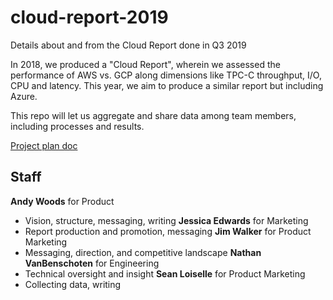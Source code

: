 # cloud-report-2019

Details about and from the Cloud Report done in Q3 2019

In 2018, we produced a "Cloud Report", wherein we assessed the performance of AWS vs. GCP along dimensions like TPC-C throughput, I/O, CPU and latency. This year, we aim to produce a similar report but including Azure.

This repo will let us aggregate and share data among team members, including processes and results. 

[Project plan doc](https://docs.google.com/document/d/195l-Opbq_Pd3hHqRM5ynUa4FOtyGJqCriUYfqji38VI/edit)

## Staff

**Andy Woods** for Product
- Vision, structure, messaging, writing
**Jessica Edwards** for Marketing
- Report production and promotion, messaging
**Jim Walker** for Product Marketing
- Messaging, direction, and competitive landscape
**Nathan VanBenschoten** for Engineering
- Technical oversight and insight
**Sean Loiselle** for Product Marketing
- Collecting data, writing